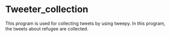 # Tweeter_collection

This program is used for collecting tweets by using tweepy. In this program, the tweets about refugee are collected. 

